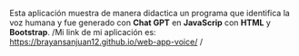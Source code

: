 Esta aplicación muestra de manera didactica un programa que identifica la voz humana y fue generado con **Chat GPT** en **JavaScrip** con **HTML**  y **Bootstrap**. /Mi  link de mi aplicación es: https://brayansanjuan12.github.io/web-app-voice/ /
